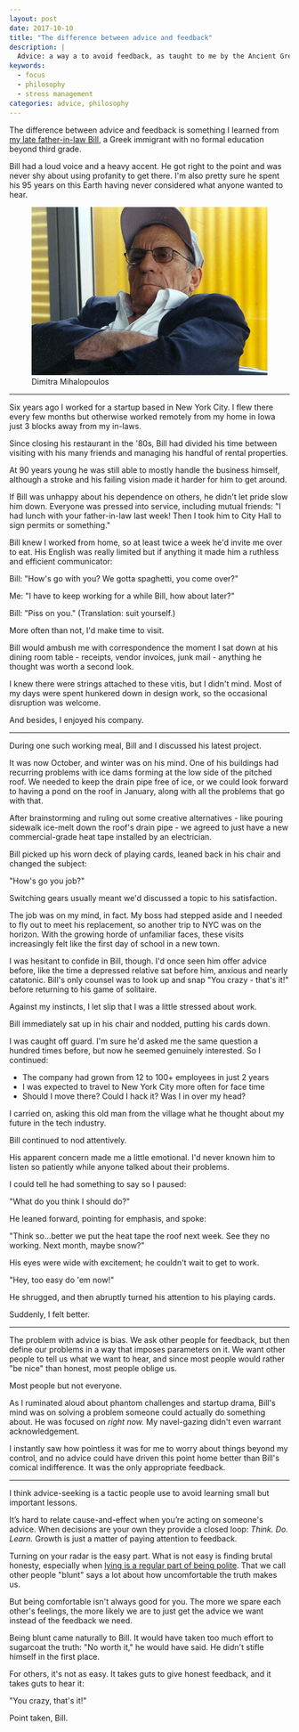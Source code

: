 ```yaml
---
layout: post
date: 2017-10-10
title: "The difference between advice and feedback"
description: |
  Advice: a way a to avoid feedback, as taught to me by the Ancient Greek
keywords:
  - focus
  - philosophy
  - stress management
categories: advice, philosophy
---
```


The difference between advice and feedback is something I learned from [my late father-in-law Bill](https://www.youtube.com/watch?v=KPRual8bJtM), a Greek immigrant with no formal education beyond third grade.

Bill had a loud voice and a heavy accent. He got right to the point and was never shy about using profanity to get there. I'm also pretty sure he spent his 95 years on this Earth having never considered what anyone wanted to hear.

<!--more-->


<figure class="jb_picture"><img itemprop="image" alt="Bill Mihalopoulos - 1977" src="/images/2017/08/bill-gangsta.jpg" longdesc="#e9d79173"><figcaption id="e9d79173">Dimitra Mihalopoulos</figcaption></figure>

---

Six years ago I worked for a startup based in New York City. I flew there every few months but otherwise worked remotely from my home in Iowa just 3 blocks away from my in-laws.

Since closing his restaurant in the '80s, Bill had divided his time between visiting with his many friends and managing his handful of rental properties.

At 90 years young he was still able to mostly handle the business himself, although a stroke and his failing vision made it harder for him to get around.

If Bill was unhappy about his dependence on others, he didn't let pride slow him down. Everyone was pressed into service, including mutual friends: "I had lunch with your father-in-law last week! Then I took him to City Hall to sign permits or something."

Bill knew I worked from home, so at least twice a week he'd invite me over to eat. His English was really limited but if anything it made him a ruthless and efficient communicator:

Bill: "How's go with you? We gotta spaghetti, you come over?"

Me: "I have to keep working for a while Bill, how about later?"

Bill: "Piss on you." (Translation: suit yourself.)

More often than not, I'd make time to visit. 

Bill would ambush me with correspondence the moment I sat down at his dining room table - receipts, vendor invoices, junk mail - anything he thought was worth a second look.

I knew there were strings attached to these vitis, but I didn't mind. Most of my days were spent hunkered down in design work, so the occasional disruption was welcome.

And besides, I enjoyed his company.

---

During one such working meal, Bill and I discussed his latest project. 

It was now October, and winter was on his mind. One of his buildings had recurring problems with ice dams forming at the low side of the pitched roof. We needed to keep the drain pipe free of ice, or we could look forward to having a pond on the roof in January, along with all the problems that go with that.

After brainstorming and ruling out some creative alternatives - like pouring sidewalk ice-melt down the roof's drain pipe - we agreed to just have a new commercial-grade heat tape installed by an electrician.

Bill picked up his worn deck of playing cards, leaned back in his chair and changed the subject:

"How's go you job?"

Switching gears usually meant we'd discussed a topic to his satisfaction.

The job was on my mind, in fact. My boss had stepped aside and I needed to fly out to meet his replacement, so another trip to NYC was on the horizon. With the growing horde of unfamiliar faces, these visits increasingly felt like the first day of school in a new town.

I was hesitant to confide in Bill, though. I'd once seen him offer advice before, like the time a depressed relative sat before him, anxious and nearly catatonic. Bill's only counsel was to look up and snap "You crazy - that's it!" before returning to his game of solitaire.

Against my instincts, I let slip that I was a little stressed about work.

Bill immediately sat up in his chair and nodded, putting his cards down.

I was caught off guard. I'm sure he'd asked me the same question a hundred times before, but now he seemed genuinely interested. So I continued:

* The company had grown from 12 to 100+ employees in just 2 years
* I was expected to travel to New York City more often for face time
* Should I move there? Could I hack it? Was I in over my head?

I carried on, asking this old man from the village what he thought about my future in the tech industry.

Bill continued to nod attentively.

His apparent concern made me a little emotional. I'd never known him to listen so patiently while anyone talked about their problems. 

I could tell he had something to say so I paused: 

"What do you think I should do?" 

He leaned forward, pointing for emphasis, and spoke:

"Think so...better we put the heat tape the roof next week. See they no working. Next month, maybe snow?"

His eyes were wide with excitement; he couldn't wait to get to work.

"Hey, too easy do 'em now!"

He shrugged, and then abruptly turned his attention to his playing cards.

Suddenly, I felt better.

---

The problem with advice is bias. We ask other people for feedback, but then define our problems in a way that imposes parameters on it. We want other people to tell us what we want to hear, and since most people would rather "be nice" than honest, most people oblige us.

Most people but not everyone.

As I ruminated aloud about phantom challenges and startup drama, Bill's mind was on solving a problem someone could actually do something about. He was focused on _right now._ My navel-gazing didn't even warrant acknowledgement.

I instantly saw how pointless it was for me to worry about things beyond my control, and no advice could have driven this point home better than Bill's comical indifference. It was the only appropriate feedback.

---

I think advice-seeking is a tactic people use to avoid learning small but important lessons. 

It’s hard to relate cause-and-effect when you’re acting on someone's advice. When decisions are your own they provide a closed loop: _Think. Do. Learn._ Growth is just a matter of paying attention to feedback.

Turning on your radar is the easy part. What is not easy is finding brutal honesty, especially when [lying is a regular part of being polite](http://www.raptitude.com/2013/04/honesty-can-be-pretty-damn-rude/). That we call other people "blunt" says a lot about how uncomfortable the truth makes us.

But being comfortable isn't always good for you. The more we spare each other's feelings, the more likely we are to just get the advice we want instead of the feedback we need. 

Being blunt came naturally to Bill. It would have taken too much effort to sugarcoat the truth: "No worth it," he would have said. He didn't stifle himself in the first place.

For others, it's not as easy. It takes guts to give honest feedback, and it takes guts to hear it:

"You crazy, that's it!"

Point taken, Bill.



